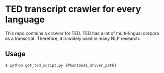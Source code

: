 # TED transcript crawler for every language

This repo contains a crawler for TED. TED has a lot of multi-lingual corpora as a transcript. Therefore, it is widely used in many NLP research.

## Usage

```
$ python get_ted_script.py [PhantomJS_driver_path]
```
